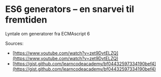 # ES6 generators – en snarvei til fremtiden

Lyntale om generatorer fra ECMAscript 6

Sources: 
* [https://www.youtube.com/watch?v=zet9DvtELZQ](https://www.youtube.com/watch?v=zet9DvtELZQ)
* [https://gist.github.com/learncodeacademy/bf04432597334190bef4](https://gist.github.com/learncodeacademy/bf04432597334190bef4)
